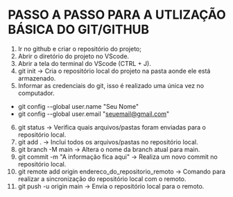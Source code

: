 # PASSO A PASSO PARA A UTLIZAÇÃO BÁSICA DO GIT/GITHUB

1. Ir no github e criar o repositório do projeto;
2. Abrir o diretório do projeto no VScode.
3. Abrir a tela do terminal do VScode (CTRL + J).
4. git init -> Cria o repositório local do projeto na pasta aonde ele está armazenado.
5. Informar as credenciais do git, isso é realizado uma única vez no computador.
- git config --global user.name "Seu Nome"
- git config --global user.email "seuemail@gmail.com"
6. git status -> Verifica quais arquivos/pastas foram enviadas para o repositório local.
7. git add . -> Inclui todos os arquivos/pastas no repositório local.
8. git branch -M main -> Altera o nome da branch atual para main.
9. git commit -m "A informação fica aqui" -> Realiza um novo commit no repositório local.
10. git remote add origin endereco_do_repositorio_remoto -> Comando para realizar a sincronização do repositório local com o remoto.
11. git push -u origin main -> Envia o repositório local para o remoto.